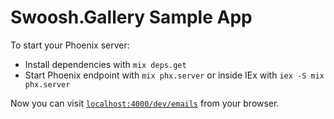 # Swoosh.Gallery Sample App

To start your Phoenix server:

  * Install dependencies with `mix deps.get`
  * Start Phoenix endpoint with `mix phx.server` or inside IEx with `iex -S mix phx.server`

Now you can visit [`localhost:4000/dev/emails`](http://localhost:4000/dev/emails) from your browser.